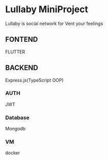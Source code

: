 # Lullaby MiniProject
Lullaby is social network for Vent your feelings

## FONTEND
FLUTTER
## BACKEND
Express.js(TypeScript OOP)
### AUTH
JWT
### Database
Mongodb
### VM
docker
